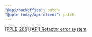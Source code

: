 ```yaml
---
"@api/backoffice": patch
"@pple-today/api-client": patch
---
```


[[PPLE-266] [API] Refactor error system](https://linear.app/snts/issue/PPLE-266/api-refactor-error-system)
